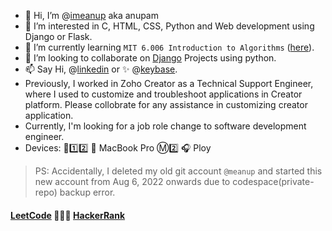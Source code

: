 - 👋 Hi, I’m @[imeanup](https://github.com/imeanup) aka anupam
- 👀 I’m interested in C, HTML, CSS, Python and Web development using Django or Flask.
- 🌱 I’m currently learning `MIT 6.006 Introduction to Algorithms` ([here](https://ocw.mit.edu/courses/6-006-introduction-to-algorithms-spring-2020/pages/syllabus/)).
- 💞️ I’m looking to collaborate on [Django](https://www.djangoproject.com/) Projects using python.
- 📫 Say Hi, @[linkedin](https://www.linkedin.com/in/anupam-6a2529247/) or :sparkles: @[keybase](https://keybase.io/imeanup). 
- Previously, I worked in Zoho Creator as a Technical Support Engineer, where I used to customize and troubleshoot applications in Creator platform. Please collobrate for any assistance in customizing creator application.
- Currently, I'm looking for a job role change to software development engineer.
- Devices: :iphone:1️⃣2️⃣  MacBook Pro Ⓜ️2️⃣ :headphones: Ploy

> PS: Accidentally, I deleted my old git account `@meanup` and started this new account from Aug 6, 2022 onwards due to codespace(private-repo) backup error.

#### [LeetCode](https://leetcode.com/meanup/) 🧑🏾‍💻 [HackerRank](https://www.hackerrank.com/meanup)

<!---
imeanup/imeanup is a ✨ special ✨ repository because its `README.md` (this file) appears on your GitHub profile.
You can click the Preview link to take a look at your changes.
--->
